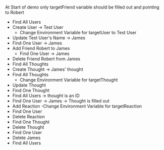 At Start of demo only targetFriend variable should be filled out and pointing to Robert






- Find All Users
- Create User -> Test User
    - Change Environment Variable for targetUser to Test User
- Update Test User's Name -> James
- Find One User -> James
- Add Friend Robert to James
    - Find One User -> James
- Delete Friend Robert from James
- Find All Thoughts
- Create Thought -> James' thought
- Find All Thoughts
    - Change Environment Variable for targetThought
- Update Thought
- Find One Thought
- Find All Users -> thought is an ID
- Find One User -> James -> Thought is filled out
- Add Reaction
    -Change Environment Variable for targetReaction
- Find One User
- Delete Reaction
- Find One Thought
- Delete Thought
- Find One User
- Delete James
- Find All Users











